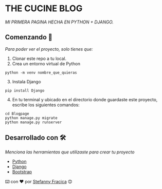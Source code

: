 # THE CUCINE BLOG

_MI PRIMERA PAGINA HECHA EN PYTHON + DJANGO._

## Comenzando 🚀

_Para poder ver el proyecto, solo tienes que:_

1. Clonar este repo a tu local.
2. Crea un entorno virtual de Python
```
python -m venv nombre_que_quieras
``` 
3. Instala Django
```
pip install Django
``` 
4. En tu terminal y ubicado en el directorio donde guardaste este proyecto, escribe los siguientes comandos:
 ```
cd Blogpage
python manage.py migrate
python manage.py runserver
```

## Desarrollado con 🛠️

_Menciona las herramientas que utilizaste para crear tu proyecto_

* [Python](https://www.python.org/)
* [Django](https://www.djangoproject.com/) 
* [Bootstrap](https://getbootstrap.com/) 


⌨️ con ❤️ por [Stefanny Fracica](https://github.com/tifafracica) 😊

